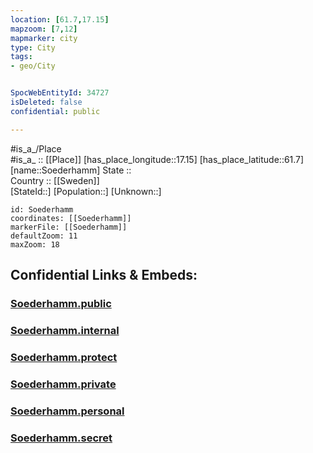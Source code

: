 ```yaml
---
location: [61.7,17.15] 
mapzoom: [7,12] 
mapmarker: city 
type: City
tags:
- geo/City


SpocWebEntityId: 34727
isDeleted: false
confidential: public

---
```

#is_a_/Place  
#is_a_ :: [[Place]] 
[has_place_longitude::17.15] 
[has_place_latitude::61.7] 
[name::Soederhamm] 
State ::  
Country :: [[Sweden]]  
[StateId::] 
[Population::] 
[Unknown::] 


```leaflet
id: Soederhamm
coordinates: [[Soederhamm]] 
markerFile: [[Soederhamm]] 
defaultZoom: 11 
maxZoom: 18
```


## Confidential Links & Embeds: 

### [Soederhamm.public](/_public/\Earth\Continent\Europe\Europe~North\Sweden\Provinces~Sweden\Gävleborg\CitySoederhamm.public.md) 

### [Soederhamm.internal](/_internal/\Earth\Continent\Europe\Europe~North\Sweden\Provinces~Sweden\Gävleborg\CitySoederhamm.internal.md) 

### [Soederhamm.protect](/_protect/\Earth\Continent\Europe\Europe~North\Sweden\Provinces~Sweden\Gävleborg\CitySoederhamm.protect.md) 

### [Soederhamm.private](/_private/\Earth\Continent\Europe\Europe~North\Sweden\Provinces~Sweden\Gävleborg\CitySoederhamm.private.md) 

### [Soederhamm.personal](/_personal/\Earth\Continent\Europe\Europe~North\Sweden\Provinces~Sweden\Gävleborg\CitySoederhamm.personal.md) 

### [Soederhamm.secret](/_secret/\Earth\Continent\Europe\Europe~North\Sweden\Provinces~Sweden\Gävleborg\CitySoederhamm.secret.md)

